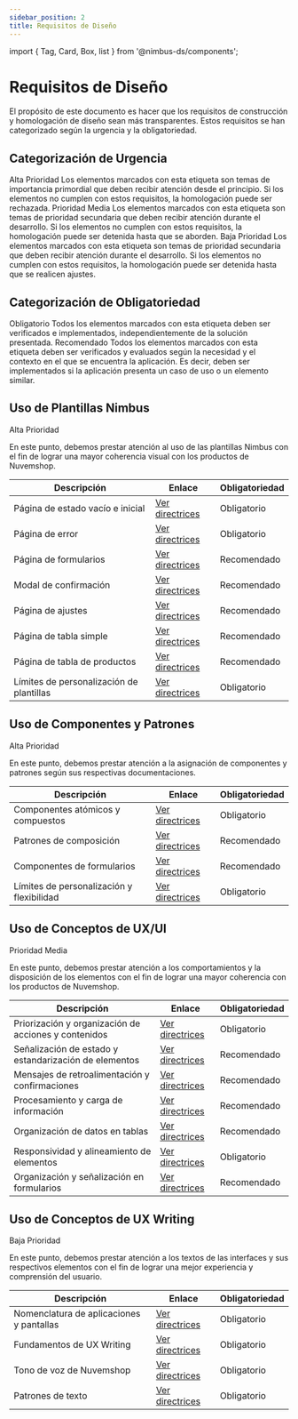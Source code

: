 ```yaml
---
sidebar_position: 2
title: Requisitos de Diseño
---
```


import { Tag, Card, Box, list } from '@nimbus-ds/components';

# Requisitos de Diseño

El propósito de este documento es hacer que los requisitos de construcción y homologación de diseño sean más transparentes. Estos requisitos se han categorizado según la urgencia y la obligatoriedad.

## Categorización de Urgencia

<Box display="flex" flexDirection="column" gap="4">
  <Card>
    <Card.Header><Tag appearance="danger">Alta Prioridad</Tag></Card.Header>
    <Card.Body>
        Los elementos marcados con esta etiqueta son temas de importancia primordial que deben recibir atención desde el principio. Si los elementos no cumplen con estos requisitos, la homologación puede ser rechazada.
    </Card.Body>
  </Card>
  <Card>
    <Card.Header><Tag appearance="warning">Prioridad Media</Tag></Card.Header>
    <Card.Body>
      Los elementos marcados con esta etiqueta son temas de prioridad secundaria que deben recibir atención durante el desarrollo. Si los elementos no cumplen con estos requisitos, la homologación puede ser detenida hasta que se aborden.
  </Card.Body>
  </Card>
  <Card>
    <Card.Header><Tag appearance="success">Baja Prioridad</Tag></Card.Header>
    <Card.Body>
      Los elementos marcados con esta etiqueta son temas de prioridad secundaria que deben recibir atención durante el desarrollo. Si los elementos no cumplen con estos requisitos, la homologación puede ser detenida hasta que se realicen ajustes.
    </Card.Body>
  </Card>
</Box>

## Categorización de Obligatoriedad

<Box display="flex" flexDirection="column" gap="4">
  <Card>
    <Card.Header><Tag appearance="primary">Obligatorio</Tag></Card.Header>
    <Card.Body>
      Todos los elementos marcados con esta etiqueta deben ser verificados e implementados, independientemente de la solución presentada.
    </Card.Body>
  </Card>
  <Card>
    <Card.Header><Tag appearance="neutral">Recomendado</Tag></Card.Header>
    <Card.Body>
      Todos los elementos marcados con esta etiqueta deben ser verificados y evaluados según la necesidad y el contexto en el que se encuentra la aplicación. Es decir, deben ser implementados si la aplicación presenta un caso de uso o un elemento similar.
    </Card.Body>
  </Card>
</Box>

## Uso de Plantillas Nimbus

<Tag appearance="danger">Alta Prioridad</Tag>
<br />

En este punto, debemos prestar atención al uso de las plantillas Nimbus con el fin de lograr una mayor coherencia visual con los productos de Nuvemshop.

| Descripción                              | Enlace                                                                                        | Obligatoriedad                              |
| ---------------------------------------- | --------------------------------------------------------------------------------------------- | ------------------------------------------- |
| Página de estado vacío e inicial         | [Ver directrices](../design-guidelines/template-usage#página-de-estado-vacio-e-inicial)       | <Tag appearance="primary">Obligatorio</Tag> |
| Página de error                          | [Ver directrices](../design-guidelines/template-usage#página-de-error)                        | <Tag appearance="primary">Obligatorio</Tag> |
| Página de formularios                    | [Ver directrices](../design-guidelines/template-usage#página-de-formulario)                   | <Tag appearance="neutral">Recomendado</Tag> |
| Modal de confirmación                    | [Ver directrices](../design-guidelines/template-usage#modal-de-confirmación)                  | <Tag appearance="neutral">Recomendado</Tag> |
| Página de ajustes                        | [Ver directrices](../design-guidelines/template-usage#página-de-ajustes)                      | <Tag appearance="neutral">Recomendado</Tag> |
| Página de tabla simple                   | [Ver directrices](../design-guidelines/template-usage#página-de-tabla-de-simples)             | <Tag appearance="neutral">Recomendado</Tag> |
| Página de tabla de productos             | [Ver directrices](../design-guidelines/template-usage#página-de-tabla-de-produtos)            | <Tag appearance="neutral">Recomendado</Tag> |
| Límites de personalización de plantillas | [Ver directrices](../design-guidelines/template-usage#limites-de-personalização-de-templates) | <Tag appearance="primary">Obligatorio</Tag> |

## Uso de Componentes y Patrones

<Tag appearance="danger">Alta Prioridad</Tag>
<br />

En este punto, debemos prestar atención a la asignación de componentes y patrones según sus respectivas documentaciones.

| Descripción                               | Enlace                                                                                   | Obligatoriedad                              |
| ----------------------------------------- | ---------------------------------------------------------------------------------------- | ------------------------------------------- |
| Componentes atómicos y compuestos         | [Ver directrices](../design-guidelines/component-usage#componentes-atômicos-e-compostos) | <Tag appearance="primary">Obligatorio</Tag> |
| Patrones de composición                   | [Ver directrices](../design-guidelines/component-usage#patterns-de-composição)           | <Tag appearance="neutral">Recomendado</Tag> |
| Componentes de formularios                | [Ver directrices](../design-guidelines/component-usage#componentes-de-formulários)       | <Tag appearance="neutral">Recomendado</Tag> |
| Límites de personalización y flexibilidad | [Ver directrices](../design-guidelines/component-usage#personalização-e-flexibilidade)   | <Tag appearance="primary">Obligatorio</Tag> |

## Uso de Conceptos de UX/UI

<Tag appearance="warning">Prioridad Media</Tag>
<br />

En este punto, debemos prestar atención a los comportamientos y la disposición de los elementos con el fin de lograr una mayor coherencia con los productos de Nuvemshop.

| Descripción                                           | Enlace                                                                                                  | Obligatoriedad                              |
| ----------------------------------------------------- | ------------------------------------------------------------------------------------------------------- | ------------------------------------------- |
| Priorización y organización de acciones y contenidos  | [Ver directrices](../design-guidelines/concept-usage#priorização-e-organização-de-ações-e-conteúdos)    | <Tag appearance="primary">Obligatorio</Tag> |
| Señalización de estado y estandarización de elementos | [Ver directrices](../design-guidelines/concept-usage#sinalização-de-status-e-padronização-de-elementos) | <Tag appearance="neutral">Recomendado</Tag> |
| Mensajes de retroalimentación y confirmaciones        | [Ver directrices](../design-guidelines/concept-usage#mensagens-de-feedback-e-confirmações)              | <Tag appearance="neutral">Recomendado</Tag> |
| Procesamiento y carga de información                  | [Ver directrices](../design-guidelines/concept-usage#processamento-e-carregamento-de-informação)        | <Tag appearance="neutral">Recomendado</Tag> |
| Organización de datos en tablas                       | [Ver directrices](../design-guidelines/concept-usage#organização-de-dados-em-tabelas)                   | <Tag appearance="neutral">Recomendado</Tag> |
| Responsividad y alineamiento de elementos             | [Ver directrices](../design-guidelines/concept-usage#responsividade-e-alinhamento-dos-elementos)        | <Tag appearance="primary">Obligatorio</Tag> |
| Organización y señalización en formularios            | [Ver directrices](../design-guidelines/concept-usage#organização-e-sinalização-em-formulários)          | <Tag appearance="neutral">Recomendado</Tag> |

## Uso de Conceptos de UX Writing

<Tag appearance="success">Baja Prioridad</Tag>
<br />

En este punto, debemos prestar atención a los textos de las interfaces y sus respectivos elementos con el fin de lograr una mejor experiencia y comprensión del usuario.

| Descripción                              | Enlace                                                                                | Obligatoriedad                              |
| ---------------------------------------- | ------------------------------------------------------------------------------------- | ------------------------------------------- |
| Nomenclatura de aplicaciones y pantallas | [Ver directrices](../design-guidelines/ux-writing-usage#nomenclatura-de-apps-e-telas) | <Tag appearance="primary">Obligatorio</Tag> |
| Fundamentos de UX Writing                | [Ver directrices](../design-guidelines/ux-writing-usage#fundamentos-de-ux-writing)    | <Tag appearance="primary">Obligatorio</Tag> |
| Tono de voz de Nuvemshop                 | [Ver directrices](../design-guidelines/ux-writing-usage#tom-de-voz-nuvemshop)         | <Tag appearance="primary">Obligatorio</Tag> |
| Patrones de texto                        | [Ver directrices](../design-guidelines/ux-writing-usage#padrões-de-texto)             | <Tag appearance="primary">Obligatorio</Tag> |
